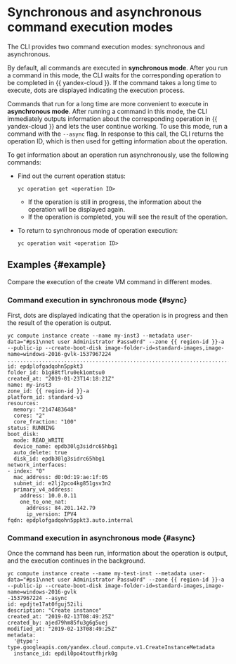 # Synchronous and asynchronous command execution modes

The CLI provides two command execution modes: synchronous and asynchronous.

By default, all commands are executed in **synchronous mode**. After you run a command in this mode, the CLI waits for the corresponding operation to be completed in {{ yandex-cloud }}. If the command takes a long time to execute, dots are displayed indicating the execution process.

Commands that run for a long time are more convenient to execute in **asynchronous mode**. After running a command in this mode, the CLI immediately outputs information about the corresponding operation in {{ yandex-cloud }} and lets the user continue working. To use this mode, run a command with the `--async` flag. In response to this call, the CLI returns the operation ID, which is then used for getting information about the operation.

To get information about an operation run asynchronously, use the following commands:

- Find out the current operation status:

   ```
   yc operation get <operation ID>
   ```

   - If the operation is still in progress, the information about the operation will be displayed again.
   - If the operation is completed, you will see the result of the operation.

- To return to synchronous mode of operation execution:

   ```
   yc operation wait <operation ID>
   ```

## Examples {#example}

Compare the execution of the create VM command in different modes.

### Command execution in synchronous mode {#sync}

First, dots are displayed indicating that the operation is in progress and then the result of the operation is output.

```
yc compute instance create --name my-inst3 --metadata user-data="#ps1\nnet user Administrator Passw0rd" --zone {{ region-id }}-a --public-ip --create-boot-disk image-folder-id=standard-images,image-name=windows-2016-gvlk-1537967224
....................................................................................................................................................................done
id: epdplofgadqohn5ppkt3
folder_id: b1g88tflru0ek1omtsu0
created_at: "2019-01-23T14:18:21Z"
name: my-inst3
zone_id: {{ region-id }}-a
platform_id: standard-v3
resources:
  memory: "2147483648"
  cores: "2"
  core_fraction: "100"
status: RUNNING
boot_disk:
  mode: READ_WRITE
  device_name: epdb30lg3sidrc65hbg1
  auto_delete: true
  disk_id: epdb30lg3sidrc65hbg1
network_interfaces:
- index: "0"
  mac_address: d0:0d:19:ae:1f:05
  subnet_id: e2lj2pco4kg851gsv3n2
  primary_v4_address:
    address: 10.0.0.11
    one_to_one_nat:
      address: 84.201.142.79
      ip_version: IPV4
fqdn: epdplofgadqohn5ppkt3.auto.internal
```

### Command execution in asynchronous mode {#async}

Once the command has been run, information about the operation is output, and the execution continues in the background.

```
yc compute instance create --name my-test-inst --metadata user-data="#ps1\nnet user Administrator Passw0rd" --zone {{ region-id }}-a --public-ip --create-boot-disk image-folder-id=standard-images,image-name=windows-2016-gvlk
-1537967224 --async
id: epdjte17at0fguj52ili
description: "Create instance"
created_at: "2019-02-13T08:49:25Z"
created_by: ajed79hm85fu3g6g5uej
modified_at: "2019-02-13T08:49:25Z"
metadata:
  '@type': type.googleapis.com/yandex.cloud.compute.v1.CreateInstanceMetadata
  instance_id: epdil0po4toutfhjrk0g
```

